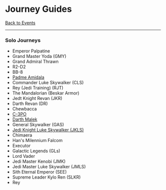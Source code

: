 # Journey Guides

[Back to Events](../README.md)

---

### Solo Journeys
  - Emperor Palpatine
  - Grand Master Yoda (GMY)
  - Grand Admiral Thrawn
  - R2-D2
  - BB-8
  - [Padme Amidala](../Teams/Geos.md#padme-amidala-journey)
  - Commander Luke Skywalker (CLS)
  - Rey (Jedi Training) (RJT)
  - The Mandalorian (Beskar Armor)
  - Jedt Knight Revan (JKR)
  - Darth Revan (DR)
  - Chewbacca
  - [C-3PO](../Teams/Ewoks.md#c-3po-event-contact-protocol)
  - [Darth Malek](../Journeys/Darth%20Malek.md)
  - General Skywalker (GAS)
  - [Jedi Knight Luke Skywalker (JKLS)](../Journeys/JKLS.md#tiers)
  - Chimaera
  - Han's Milennium Falcom
  - Executor
  - Galactic Legends (GLs)
  - Lord Vader
  - Jedi Master Kenobi (JMK)
  - Jedi Master Luke Skywalker (JMLS)
  - Sith Eternal Emperor (SEE)
  - Supreme Leader Kylo Ren (SLKR)
  - Rey


